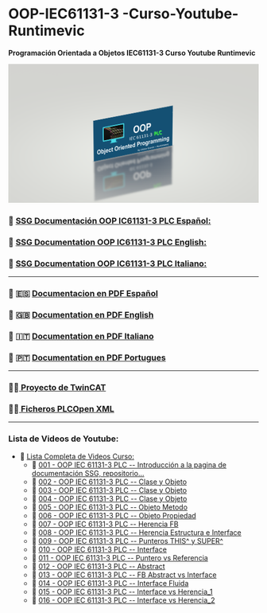 # OOP-IEC61131-3 -Curso-Youtube-Runtimevic

 **Programación Orientada a Objetos IEC61131-3 Curso Youtube Runtimevic**

![OOP](./Assets/OOP_3DD.png)

### :link: [SSG Documentación OOP IC61131-3 PLC Español:](https://runtimevic.github.io/OOP-IEC61131-3--Curso-Youtube/es)
### :link: [SSG Documentation OOP IC61131-3 PLC English:](https://runtimevic.github.io/OOP-IEC61131-3--Curso-Youtube/en)
### :link: [SSG Documentation OOP IC61131-3 PLC Italiano:](https://runtimevic.github.io/OOP-IEC61131-3--Curso-Youtube/it/)
***
### 📃 :es: [Documentacion en PDF Español](https://github.com/runtimevic/OOP-IEC61131-3--Curso-Youtube/blob/gh-pages/document-es.pdf)
### 📃 :gb: [Documentation en PDF English](https://github.com/runtimevic/OOP-IEC61131-3--Curso-Youtube/blob/gh-pages/document-en.pdf)
### 📃 :it: [Documentation en PDF Italiano](https://github.com/runtimevic/OOP-IEC61131-3--Curso-Youtube/blob/gh-pages/document-it.pdf)
### 📃 :portugal: [Documentation en PDF Portugues](https://github.com/runtimevic/OOP-IEC61131-3--Curso-Youtube/blob/gh-pages/document-pt.pdf)
***
### :woman_student:[ Proyecto de TwinCAT](https://github.com/runtimevic/OOP-IEC61131-3--Curso-Youtube/tree/master/TC3_OOP)
### :man_student:[ Ficheros PLCOpen XML](https://github.com/runtimevic/OOP-IEC61131-3--Curso-Youtube/tree/master/Ficheros_PLCOpen_XML)
***
### Lista de Videos de Youtube:
- :link: [Lista Completa de Videos Curso:](https://youtube.com/playlist?list=PLEfi_hUmmSjFpfdJ6yw3B9yj7dWHYkHmQ)
    - :link: [001 - OOP IEC 61131-3 PLC -- Introducción a la pagina de documentación SSG, repositorio...](https://www.youtube.com/watch?v=a7eNCefcjGM)
    - 🔗 [002 - OOP IEC 61131-3 PLC -- Clase y Objeto](https://youtu.be/3IudQIj1noo)
    - 🔗 [003 - OOP IEC 61131-3 PLC -- Clase y Objeto](https://youtu.be/lchxx28wwXM)
    - 🔗 [004 - OOP IEC 61131-3 PLC -- Clase y Objeto](https://youtu.be/jGtGV9icvO0)
    - 🔗 [005 - OOP IEC 61131-3 PLC -- Objeto Metodo](https://youtu.be/fa0tUTICVF0)
    - 🔗 [006 - OOP IEC 61131-3 PLC -- Objeto Propiedad](https://youtu.be/Ci7FExNF7vQ)
    - 🔗 [007 - OOP IEC 61131-3 PLC -- Herencia FB](https://youtu.be/-twPN0jTrKA)
    - 🔗 [008 - OOP IEC 61131-3 PLC -- Herencia Estructura e Interface](https://youtu.be/G0suYh_bz0o)
    - 🔗 [009 - OOP IEC 61131-3 PLC -- Punteros THIS^ y SUPER^](https://youtu.be/S3YdAHyBc6I)
    - 🔗 [010 - OOP IEC 61131-3 PLC -- Interface](https://youtu.be/ix0Amyg9RcU)
    - 🔗 [011 - OOP IEC 61131-3 PLC -- Puntero vs Referencia](https://youtu.be/AnJZmwQWaYQ)
    - 🔗 [012 - OOP IEC 61131-3 PLC -- Abstract](https://youtu.be/-Jq0jg0foo4)
    - 🔗 [013 - OOP IEC 61131-3 PLC -- FB Abstract vs Interface](https://youtu.be/b-KRLmblh6g)
    - 🔗 [014 - OOP IEC 61131-3 PLC -- Interface Fluida](https://youtu.be/k_VFBLGBUKk)
    - 🔗 [015 - OOP IEC 61131-3 PLC -- Interface vs Herencia_1](https://youtu.be/etY-NtkZ85w)
    - 🔗 [016 - OOP IEC 61131-3 PLC -- Interface vs Herencia_2]()